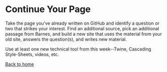 # Continue Your Page

Take the page you've already written on GitHub and identify a question or two that strikes your interest.  Find an additional source, pick an additional passage from Barnes, and build a new site that uses the material from your old site, answers the question(s), and writes new material.

Use at least one new technical tool from this week--Twine, Cascading Style-Sheets, videos, etc.

[Back to home](https://gwilly.github.io/Glos-sog-ra-phy/) 
